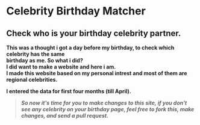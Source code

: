 # Celebrity Birthday Matcher  
## Check who is your birthday celebrity partner.  
**This was a thought i got a day before my birthday, to check which celebrity has the same  
birthday as me. So  what i did?  
I did want to make a website and here i am.  
I made this website based on my personal intrest and most of them are regional celebrities.**    

**I entered the data for first four months (till April).**    
>***So now it's time for you to make changes to this site, if you don't see any celebrity on your birthday page,
>feel free to fork this, make changes, and send a pull request.***
